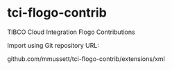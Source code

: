 # tci-flogo-contrib
TIBCO Cloud Integration Flogo Contributions


Import using Git repository URL:

github.com/mmussett/tci-flogo-contrib/extensions/xml
